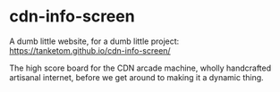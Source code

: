 # cdn-info-screen

A dumb little website, for a dumb little project: https://tanketom.github.io/cdn-info-screen/

The high score board for the CDN arcade machine, wholly handcrafted artisanal internet, before we get around to making it a dynamic thing.

